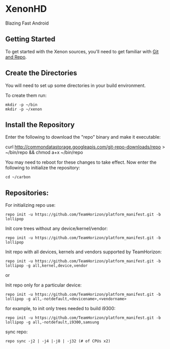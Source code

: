 XenonHD
===========
Blazing Fast Android 

Getting Started
---------------
To get started with the Xenon sources, you'll need to get
familiar with [Git and Repo](http://source.android.com/source/version-control.html).


Create the Directories
----------------------

You will need to set up some directories in your build environment.

To create them run:

    mkdir -p ~/bin
    mkdir -p ~/xenon


Install the Repository
----------------------

Enter the following to download the "repo" binary and make it executable:

curl http://commondatastorage.googleapis.com/git-repo-downloads/repo > ~/bin/repo && chmod a+x ~/bin/repo

You may need to reboot for these changes to take effect. 
Now enter the following to initialize the repository:

    cd ~/carbon


Repositories:
---------------

For initializing repo use:

    repo init -u https://github.com/TeamHorizon/platform_manifest.git -b lollipop

Init core trees without any device/kernel/vendor:

    repo init -u https://github.com/TeamHorizon/platform_manifest.git -b lollipop	

Init repo with all devices, kernels and vendors supported by TeamHorizon:

    repo init -u https://github.com/TeamHorizon/platform_manifest.git -b lollipop -g all,kernel,device,vendor
or 	

Init repo only for a particular device:

    repo init -u https://github.com/TeamHorizon/platform_manifest.git -b lollipop -g all,-notdefault,<devicename>,<vendorname>

for example, to init only trees needed to build i9300:

    repo init -u https://github.com/TeamHorizon/platform_manifest.git -b lollipop -g all,-notdefault,i9300,samsung

sync repo:

    repo sync -j2 | -j4 |-j8 | -j32 (# of CPUs x2)


